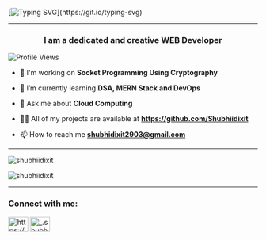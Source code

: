 [![Typing SVG](https://readme-typing-svg.herokuapp.com?size=30&color=FF6666&lines=Hello,+I'm+Shubhi+Dixit!)](https://git.io/typing-svg)

----

<h3 align="center">I am a dedicated and creative WEB Developer</h3>
<p align="left">
  <img src="https://komarev.com/ghpvc/?username=shubhiidixit&label=Profile%20views&color=0e75b6&style=flat" alt="Profile Views" />
</p>


- 🔭 I'm working on **Socket Programming Using Cryptography**

- 🌱 I’m currently learning **DSA, MERN Stack and DevOps**

- 💬 Ask me about **Cloud Computing**

- 👨‍💻 All of my projects are available at **https://github.com/Shubhiidixit**

- 📫 How to reach me **shubhidixit2903@gmail.com**

----


<p>&nbsp;<img align="left" src="https://github-readme-stats.vercel.app/api?username=shubhiidixit&show_icons=true&locale=en" alt="shubhiidixit" /></p>
<p><img align="center" src="https://github-readme-streak-stats.herokuapp.com/?user=shubhiidixit&" alt="shubhiidixit" /></p>

-----
<h3 align="left">Connect with me:</h3>
<p align="left">
<a href="https://www.linkedin.com/in/shubhi-dixit-80ab4125b/" target="blank"><img align="center" src="https://raw.githubusercontent.com/rahuldkjain/github-profile-readme-generator/master/src/images/icons/Social/linked-in-alt.svg" alt="https://www.linkedin.com/in/shubhi-dixit-80ab4125b/" height="30" width="40" /></a>
<a href="https://instagram.com/_.shubhiidixit" target="blank"><img align="center" src="https://raw.githubusercontent.com/rahuldkjain/github-profile-readme-generator/master/src/images/icons/Social/instagram.svg" alt="_.shubhiidixit" height="30" width="40" /></a>
</p>


